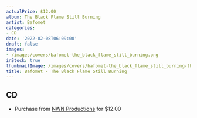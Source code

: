 ```yaml
---
actualPrice: $12.00
album: The Black Flame Still Burning
artist: Bafomet
categories:
- CD
date: '2022-02-08T06:09:00'
draft: false
images:
- /images/covers/bafomet-the_black_flame_still_burning.png
inStock: true
thumbnailImage: /images/covers/bafomet-the_black_flame_still_burning-thumb.png
title: Bafomet - The Black Flame Still Burning
---
```


## CD
* Purchase from [NWN Productions](http://shop.nwnprod.com/index.php?route=product/product&path=93&product_id=20742&sort=pd.name&order=ASC) for $12.00
